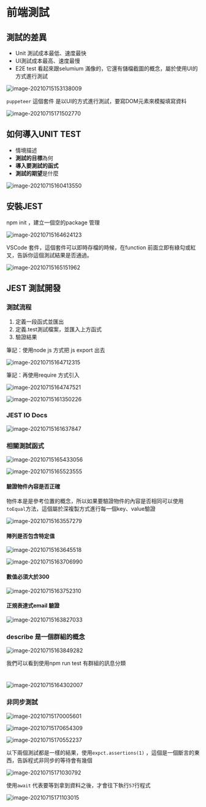 



# 前端測試

## 測試的差異

- Unit 測試成本最低、速度最快
- UI測試成本最高、速度最慢
- E2E test 看起來跟selumium 滿像的，它還有儲檔截圖的概念，屬於使用UI的方式進行測試

![image-20210715153138009](E:\note\前端測試\前端測試.assets\image-20210715153138009.png)



`puppeteer` 這個套件 是以UI的方式進行測試，要寫DOM元素來模擬填寫資料

![image-20210715171502770](E:\note\前端測試\前端測試.assets\image-20210715171502770.png)



## 如何導入UNIT TEST

- 情境描述
- **測試的目標**為何
- **導入要測試的函式**
- **測試的期望**是什麼

![image-20210715160413550](E:\note\前端測試\前端測試.assets\image-20210715160413550.png)



## 安裝JEST

npm init ，建立一個空的package 管理

![image-20210715164624123](E:\note\前端測試\前端測試.assets\image-20210715164624123.png)



VSCode 套件，這個套件可以即時存檔的時候，在function 前面立即有綠勾或紅叉，告訴你這個測試結果是否通過。

![image-20210715165151962](E:\note\前端測試\前端測試.assets\image-20210715165151962.png)



## JEST 測試開發

### 測試流程

1. 定義一段函式並匯出
2. 定義.test測試檔案，並匯入上方函式
3. 驗證結果

筆記：使用node js 方式把 js export 出去

![image-20210715164712315](E:\note\前端測試\前端測試.assets\image-20210715164712315.png)

筆記：再使用require 方式引入

![image-20210715164747521](E:\note\前端測試\前端測試.assets\image-20210715164747521.png)

![image-20210715161350226](E:\note\前端測試\前端測試.assets\image-20210715161350226.png)



### JEST IO Docs

![image-20210715161637847](E:\note\前端測試\前端測試.assets\image-20210715161637847.png)





### 相關測試函式

![image-20210715165433056](E:\note\前端測試\前端測試.assets\image-20210715165433056.png)



![image-20210715165523555](E:\note\前端測試\前端測試.assets\image-20210715165523555.png)

#### 驗證物件內容是否正確

物件本是是參考位置的概念，所以如果要驗證物件的內容是否相同可以使用`toEqual`方法，這個屬於深複製方式進行每一個key、value驗證

![image-20210715163557279](E:\note\前端測試\前端測試.assets\image-20210715163557279.png)



#### 陣列是否包含特定值

![image-20210715163645518](E:\note\前端測試\前端測試.assets\image-20210715163645518.png)

![image-20210715163706990](E:\note\前端測試\前端測試.assets\image-20210715163706990.png)

#### 數值必須大於300

![image-20210715163752310](E:\note\前端測試\前端測試.assets\image-20210715163752310.png)



#### 正規表達式email 驗證

![image-20210715163827033](E:\note\前端測試\前端測試.assets\image-20210715163827033.png)



### describe 是一個群組的概念

![image-20210715163849282](E:\note\前端測試\前端測試.assets\image-20210715163849282.png)

我們可以看到使用npm run test 有群組的訊息分類

# 

![image-20210715164302007](E:\note\前端測試\前端測試.assets\image-20210715164302007.png)





### 非同步測試

![image-20210715170005601](E:\note\前端測試\前端測試.assets\image-20210715170005601.png)



![image-20210715170654309](E:\note\前端測試\前端測試.assets\image-20210715170654309.png)



![image-20210715170552237](E:\note\前端測試\前端測試.assets\image-20210715170552237.png)



以下兩個測試都是一樣的結果，使用`expct.assertions(1)` ，這個是一個斷言的東西，告訴程式非同步的等待會有幾個



![image-20210715171030792](E:\note\前端測試\前端測試.assets\image-20210715171030792.png)



使用`await` 代表要等到拿到資料之後，才會往下執行`57`行程式



![image-20210715171103015](E:\note\前端測試\前端測試.assets\image-20210715171103015.png)